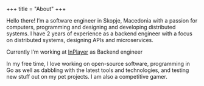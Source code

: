 +++
title = "About"
+++

Hello there! I’m a software engineer in Skopje, Macedonia with a passion for computers, programming and designing and developing distributed systems. I have 2 years of experience as a backend engineer with a focus on distributed systems, designing APIs and microservices.

Currently I’m working at [InPlayer](https://inplayer.com/) as Backend engineer

In my free time, I love working on open-source software, programming in Go as well as dabbling with the latest tools and technologies, and testing new stuff out on my pet projects. I am also a competitive gamer.
